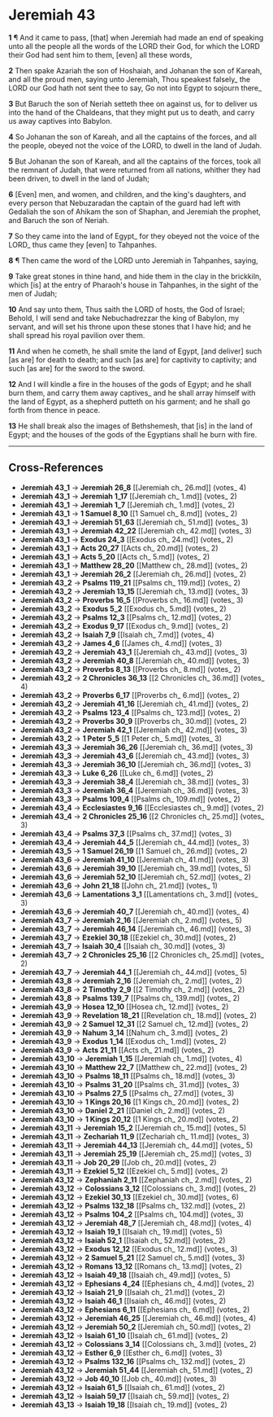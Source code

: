 # Jeremiah 43

**1** ¶ And it came to pass, [that] when Jeremiah had made an end of speaking unto all the people all the words of the LORD their God, for which the LORD their God had sent him to them, [even] all these words,

**2** Then spake Azariah the son of Hoshaiah, and Johanan the son of Kareah, and all the proud men, saying unto Jeremiah, Thou speakest falsely_ the LORD our God hath not sent thee to say, Go not into Egypt to sojourn there_

**3** But Baruch the son of Neriah setteth thee on against us, for to deliver us into the hand of the Chaldeans, that they might put us to death, and carry us away captives into Babylon.

**4** So Johanan the son of Kareah, and all the captains of the forces, and all the people, obeyed not the voice of the LORD, to dwell in the land of Judah.

**5** But Johanan the son of Kareah, and all the captains of the forces, took all the remnant of Judah, that were returned from all nations, whither they had been driven, to dwell in the land of Judah;

**6** [Even] men, and women, and children, and the king's daughters, and every person that Nebuzaradan the captain of the guard had left with Gedaliah the son of Ahikam the son of Shaphan, and Jeremiah the prophet, and Baruch the son of Neriah.

**7** So they came into the land of Egypt_ for they obeyed not the voice of the LORD_ thus came they [even] to Tahpanhes.

**8** ¶ Then came the word of the LORD unto Jeremiah in Tahpanhes, saying,

**9** Take great stones in thine hand, and hide them in the clay in the brickkiln, which [is] at the entry of Pharaoh's house in Tahpanhes, in the sight of the men of Judah;

**10** And say unto them, Thus saith the LORD of hosts, the God of Israel; Behold, I will send and take Nebuchadrezzar the king of Babylon, my servant, and will set his throne upon these stones that I have hid; and he shall spread his royal pavilion over them.

**11** And when he cometh, he shall smite the land of Egypt, [and deliver] such [as are] for death to death; and such [as are] for captivity to captivity; and such [as are] for the sword to the sword.

**12** And I will kindle a fire in the houses of the gods of Egypt; and he shall burn them, and carry them away captives_ and he shall array himself with the land of Egypt, as a shepherd putteth on his garment; and he shall go forth from thence in peace.

**13** He shall break also the images of Bethshemesh, that [is] in the land of Egypt; and the houses of the gods of the Egyptians shall he burn with fire.

---

## Cross-References

- **Jeremiah 43_1** → **Jeremiah 26_8** [[Jeremiah ch_ 26.md]] (votes_ 4)
- **Jeremiah 43_1** → **Jeremiah 1_17** [[Jeremiah ch_ 1.md]] (votes_ 2)
- **Jeremiah 43_1** → **Jeremiah 1_7** [[Jeremiah ch_ 1.md]] (votes_ 2)
- **Jeremiah 43_1** → **1 Samuel 8_10** [[1 Samuel ch_ 8.md]] (votes_ 2)
- **Jeremiah 43_1** → **Jeremiah 51_63** [[Jeremiah ch_ 51.md]] (votes_ 3)
- **Jeremiah 43_1** → **Jeremiah 42_22** [[Jeremiah ch_ 42.md]] (votes_ 3)
- **Jeremiah 43_1** → **Exodus 24_3** [[Exodus ch_ 24.md]] (votes_ 2)
- **Jeremiah 43_1** → **Acts 20_27** [[Acts ch_ 20.md]] (votes_ 2)
- **Jeremiah 43_1** → **Acts 5_20** [[Acts ch_ 5.md]] (votes_ 2)
- **Jeremiah 43_1** → **Matthew 28_20** [[Matthew ch_ 28.md]] (votes_ 2)
- **Jeremiah 43_1** → **Jeremiah 26_2** [[Jeremiah ch_ 26.md]] (votes_ 2)
- **Jeremiah 43_2** → **Psalms 119_21** [[Psalms ch_ 119.md]] (votes_ 2)
- **Jeremiah 43_2** → **Jeremiah 13_15** [[Jeremiah ch_ 13.md]] (votes_ 3)
- **Jeremiah 43_2** → **Proverbs 16_5** [[Proverbs ch_ 16.md]] (votes_ 3)
- **Jeremiah 43_2** → **Exodus 5_2** [[Exodus ch_ 5.md]] (votes_ 2)
- **Jeremiah 43_2** → **Psalms 12_3** [[Psalms ch_ 12.md]] (votes_ 2)
- **Jeremiah 43_2** → **Exodus 9_17** [[Exodus ch_ 9.md]] (votes_ 2)
- **Jeremiah 43_2** → **Isaiah 7_9** [[Isaiah ch_ 7.md]] (votes_ 4)
- **Jeremiah 43_2** → **James 4_6** [[James ch_ 4.md]] (votes_ 3)
- **Jeremiah 43_2** → **Jeremiah 43_1** [[Jeremiah ch_ 43.md]] (votes_ 3)
- **Jeremiah 43_2** → **Jeremiah 40_8** [[Jeremiah ch_ 40.md]] (votes_ 3)
- **Jeremiah 43_2** → **Proverbs 8_13** [[Proverbs ch_ 8.md]] (votes_ 2)
- **Jeremiah 43_2** → **2 Chronicles 36_13** [[2 Chronicles ch_ 36.md]] (votes_ 4)
- **Jeremiah 43_2** → **Proverbs 6_17** [[Proverbs ch_ 6.md]] (votes_ 2)
- **Jeremiah 43_2** → **Jeremiah 41_16** [[Jeremiah ch_ 41.md]] (votes_ 2)
- **Jeremiah 43_2** → **Psalms 123_4** [[Psalms ch_ 123.md]] (votes_ 2)
- **Jeremiah 43_2** → **Proverbs 30_9** [[Proverbs ch_ 30.md]] (votes_ 2)
- **Jeremiah 43_2** → **Jeremiah 42_1** [[Jeremiah ch_ 42.md]] (votes_ 3)
- **Jeremiah 43_2** → **1 Peter 5_5** [[1 Peter ch_ 5.md]] (votes_ 3)
- **Jeremiah 43_3** → **Jeremiah 36_26** [[Jeremiah ch_ 36.md]] (votes_ 3)
- **Jeremiah 43_3** → **Jeremiah 43_6** [[Jeremiah ch_ 43.md]] (votes_ 3)
- **Jeremiah 43_3** → **Jeremiah 36_10** [[Jeremiah ch_ 36.md]] (votes_ 3)
- **Jeremiah 43_3** → **Luke 6_26** [[Luke ch_ 6.md]] (votes_ 2)
- **Jeremiah 43_3** → **Jeremiah 38_4** [[Jeremiah ch_ 38.md]] (votes_ 3)
- **Jeremiah 43_3** → **Jeremiah 36_4** [[Jeremiah ch_ 36.md]] (votes_ 3)
- **Jeremiah 43_3** → **Psalms 109_4** [[Psalms ch_ 109.md]] (votes_ 2)
- **Jeremiah 43_4** → **Ecclesiastes 9_16** [[Ecclesiastes ch_ 9.md]] (votes_ 2)
- **Jeremiah 43_4** → **2 Chronicles 25_16** [[2 Chronicles ch_ 25.md]] (votes_ 3)
- **Jeremiah 43_4** → **Psalms 37_3** [[Psalms ch_ 37.md]] (votes_ 3)
- **Jeremiah 43_4** → **Jeremiah 44_5** [[Jeremiah ch_ 44.md]] (votes_ 3)
- **Jeremiah 43_5** → **1 Samuel 26_19** [[1 Samuel ch_ 26.md]] (votes_ 2)
- **Jeremiah 43_6** → **Jeremiah 41_10** [[Jeremiah ch_ 41.md]] (votes_ 3)
- **Jeremiah 43_6** → **Jeremiah 39_10** [[Jeremiah ch_ 39.md]] (votes_ 5)
- **Jeremiah 43_6** → **Jeremiah 52_10** [[Jeremiah ch_ 52.md]] (votes_ 2)
- **Jeremiah 43_6** → **John 21_18** [[John ch_ 21.md]] (votes_ 1)
- **Jeremiah 43_6** → **Lamentations 3_1** [[Lamentations ch_ 3.md]] (votes_ 3)
- **Jeremiah 43_6** → **Jeremiah 40_7** [[Jeremiah ch_ 40.md]] (votes_ 4)
- **Jeremiah 43_7** → **Jeremiah 2_16** [[Jeremiah ch_ 2.md]] (votes_ 5)
- **Jeremiah 43_7** → **Jeremiah 46_14** [[Jeremiah ch_ 46.md]] (votes_ 3)
- **Jeremiah 43_7** → **Ezekiel 30_18** [[Ezekiel ch_ 30.md]] (votes_ 2)
- **Jeremiah 43_7** → **Isaiah 30_4** [[Isaiah ch_ 30.md]] (votes_ 3)
- **Jeremiah 43_7** → **2 Chronicles 25_16** [[2 Chronicles ch_ 25.md]] (votes_ 2)
- **Jeremiah 43_7** → **Jeremiah 44_1** [[Jeremiah ch_ 44.md]] (votes_ 5)
- **Jeremiah 43_8** → **Jeremiah 2_16** [[Jeremiah ch_ 2.md]] (votes_ 2)
- **Jeremiah 43_8** → **2 Timothy 2_9** [[2 Timothy ch_ 2.md]] (votes_ 2)
- **Jeremiah 43_8** → **Psalms 139_7** [[Psalms ch_ 139.md]] (votes_ 2)
- **Jeremiah 43_9** → **Hosea 12_10** [[Hosea ch_ 12.md]] (votes_ 2)
- **Jeremiah 43_9** → **Revelation 18_21** [[Revelation ch_ 18.md]] (votes_ 2)
- **Jeremiah 43_9** → **2 Samuel 12_31** [[2 Samuel ch_ 12.md]] (votes_ 2)
- **Jeremiah 43_9** → **Nahum 3_14** [[Nahum ch_ 3.md]] (votes_ 2)
- **Jeremiah 43_9** → **Exodus 1_14** [[Exodus ch_ 1.md]] (votes_ 2)
- **Jeremiah 43_9** → **Acts 21_11** [[Acts ch_ 21.md]] (votes_ 2)
- **Jeremiah 43_10** → **Jeremiah 1_15** [[Jeremiah ch_ 1.md]] (votes_ 4)
- **Jeremiah 43_10** → **Matthew 22_7** [[Matthew ch_ 22.md]] (votes_ 2)
- **Jeremiah 43_10** → **Psalms 18_11** [[Psalms ch_ 18.md]] (votes_ 3)
- **Jeremiah 43_10** → **Psalms 31_20** [[Psalms ch_ 31.md]] (votes_ 3)
- **Jeremiah 43_10** → **Psalms 27_5** [[Psalms ch_ 27.md]] (votes_ 3)
- **Jeremiah 43_10** → **1 Kings 20_16** [[1 Kings ch_ 20.md]] (votes_ 2)
- **Jeremiah 43_10** → **Daniel 2_21** [[Daniel ch_ 2.md]] (votes_ 2)
- **Jeremiah 43_10** → **1 Kings 20_12** [[1 Kings ch_ 20.md]] (votes_ 2)
- **Jeremiah 43_11** → **Jeremiah 15_2** [[Jeremiah ch_ 15.md]] (votes_ 5)
- **Jeremiah 43_11** → **Zechariah 11_9** [[Zechariah ch_ 11.md]] (votes_ 3)
- **Jeremiah 43_11** → **Jeremiah 44_13** [[Jeremiah ch_ 44.md]] (votes_ 5)
- **Jeremiah 43_11** → **Jeremiah 25_19** [[Jeremiah ch_ 25.md]] (votes_ 3)
- **Jeremiah 43_11** → **Job 20_29** [[Job ch_ 20.md]] (votes_ 2)
- **Jeremiah 43_11** → **Ezekiel 5_12** [[Ezekiel ch_ 5.md]] (votes_ 2)
- **Jeremiah 43_12** → **Zephaniah 2_11** [[Zephaniah ch_ 2.md]] (votes_ 2)
- **Jeremiah 43_12** → **Colossians 3_12** [[Colossians ch_ 3.md]] (votes_ 2)
- **Jeremiah 43_12** → **Ezekiel 30_13** [[Ezekiel ch_ 30.md]] (votes_ 6)
- **Jeremiah 43_12** → **Psalms 132_18** [[Psalms ch_ 132.md]] (votes_ 2)
- **Jeremiah 43_12** → **Psalms 104_2** [[Psalms ch_ 104.md]] (votes_ 3)
- **Jeremiah 43_12** → **Jeremiah 48_7** [[Jeremiah ch_ 48.md]] (votes_ 4)
- **Jeremiah 43_12** → **Isaiah 19_1** [[Isaiah ch_ 19.md]] (votes_ 5)
- **Jeremiah 43_12** → **Isaiah 52_1** [[Isaiah ch_ 52.md]] (votes_ 2)
- **Jeremiah 43_12** → **Exodus 12_12** [[Exodus ch_ 12.md]] (votes_ 3)
- **Jeremiah 43_12** → **2 Samuel 5_21** [[2 Samuel ch_ 5.md]] (votes_ 3)
- **Jeremiah 43_12** → **Romans 13_12** [[Romans ch_ 13.md]] (votes_ 2)
- **Jeremiah 43_12** → **Isaiah 49_18** [[Isaiah ch_ 49.md]] (votes_ 5)
- **Jeremiah 43_12** → **Ephesians 4_24** [[Ephesians ch_ 4.md]] (votes_ 2)
- **Jeremiah 43_12** → **Isaiah 21_9** [[Isaiah ch_ 21.md]] (votes_ 2)
- **Jeremiah 43_12** → **Isaiah 46_1** [[Isaiah ch_ 46.md]] (votes_ 2)
- **Jeremiah 43_12** → **Ephesians 6_11** [[Ephesians ch_ 6.md]] (votes_ 2)
- **Jeremiah 43_12** → **Jeremiah 46_25** [[Jeremiah ch_ 46.md]] (votes_ 4)
- **Jeremiah 43_12** → **Jeremiah 50_2** [[Jeremiah ch_ 50.md]] (votes_ 2)
- **Jeremiah 43_12** → **Isaiah 61_10** [[Isaiah ch_ 61.md]] (votes_ 2)
- **Jeremiah 43_12** → **Colossians 3_14** [[Colossians ch_ 3.md]] (votes_ 2)
- **Jeremiah 43_12** → **Esther 6_9** [[Esther ch_ 6.md]] (votes_ 3)
- **Jeremiah 43_12** → **Psalms 132_16** [[Psalms ch_ 132.md]] (votes_ 2)
- **Jeremiah 43_12** → **Jeremiah 51_44** [[Jeremiah ch_ 51.md]] (votes_ 2)
- **Jeremiah 43_12** → **Job 40_10** [[Job ch_ 40.md]] (votes_ 3)
- **Jeremiah 43_12** → **Isaiah 61_5** [[Isaiah ch_ 61.md]] (votes_ 2)
- **Jeremiah 43_12** → **Isaiah 59_17** [[Isaiah ch_ 59.md]] (votes_ 2)
- **Jeremiah 43_13** → **Isaiah 19_18** [[Isaiah ch_ 19.md]] (votes_ 2)
